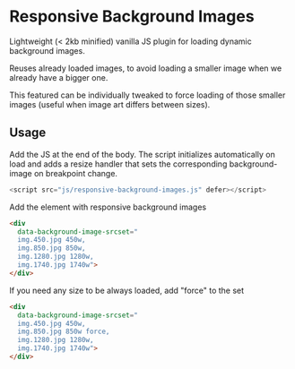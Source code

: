 # Responsive Background Images
Lightweight (< 2kb minified) vanilla JS plugin for loading dynamic background images.

Reuses already loaded images, to avoid loading a smaller image when we already have a bigger one.

This featured can be individually tweaked to force loading of those smaller images (useful when image art differs between sizes).


## Usage ##

Add the JS at the end of the body.
The script initializes automatically on load and adds a resize handler that sets the corresponding background-image on breakpoint change.
```javascript
<script src="js/responsive-background-images.js" defer></script>
```

Add the element with responsive background images

```html
<div 
  data-background-image-srcset="
  img.450.jpg 450w, 
  img.850.jpg 850w, 
  img.1280.jpg 1280w, 
  img.1740.jpg 1740w">
</div>

```

If you need any size to be always loaded, add "force" to the set

```html
<div 
  data-background-image-srcset="
  img.450.jpg 450w, 
  img.850.jpg 850w force, 
  img.1280.jpg 1280w, 
  img.1740.jpg 1740w">
</div>

```
